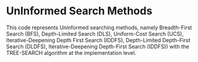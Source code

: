 # UnInformed Search Methods
 This code represents Uninformed searching methods, namely Breadth-First Search (BFS), Depth-Limited Search (DLS), Uniform-Cost Search (UCS), Iterative-Deepening Depth First Search (IDDFS), Depth-Limited Depth-First Search (DLDFS), Iterative-Deepening Depth-First Search (IDDFS)) with the TREE-SEARCH algorithm at the implementation level.
